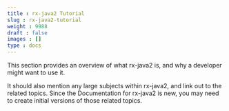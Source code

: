 ```yaml
---
title : rx-java2 Tutorial
slug : rx-java2-tutorial
weight : 9988
draft : false
images : []
type : docs
---
```


This section provides an overview of what rx-java2 is, and why a developer might want to use it.

It should also mention any large subjects within rx-java2, and link out to the related topics.  Since the Documentation for rx-java2 is new, you may need to create initial versions of those related topics.

